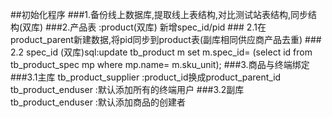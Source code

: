 ##初始化程序
###1.备份线上数据库,提取线上表结构,对比测试站表结构,同步结构(双库)
###2.产品表 :product(双库) 新增spec_id/pid 
    ###  2.1在product_parent新建数据,将pid同步到product表(副库相同供应商产品去重)
    ###  2.2 spec_id 
    (双库)sql:update tb_product m  set m.spec_id= (select id from tb_product_spec mp where mp.name= m.sku_unit);
###3.商品与终端绑定
    ###3.1主库
        tb_product_supplier :product_id换成product_parent_id
        tb_product_enduser :默认添加所有的终端用户
    ###3.2副库
        tb_product_enduser :默认添加商品的创建者